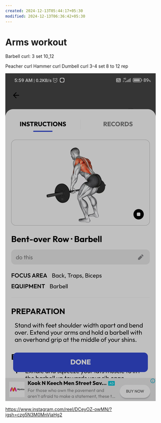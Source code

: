```yaml
---
created: 2024-12-13T05:44:17+05:30
modified: 2024-12-13T06:36:42+05:30
---
```


# Arms workout

Barbell curl: 3 set 10_12

Peacher curl 
Hammer curl
Dumbell curl
3-4 set 8 to 12 rep

![Image](./f7eebd2cb77d496f1e14746ffb96b4fa.jpg)

https://www.instagram.com/reel/DCeyOZ-owMN/?igsh=czg5N3M0MnVjaHg2
